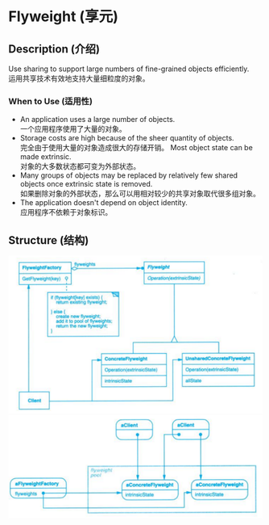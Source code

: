 # Flyweight (享元)

## Description (介绍)

Use sharing to support large numbers of fine-grained objects efficiently.   
运用共享技术有效地支持大量细粒度的对象。

### When to Use (适用性)

- An application uses a large number of objects.  
一个应用程序使用了大量的对象。
- Storage costs are high because of the sheer quantity of objects.  
完全由于使用大量的对象造成很大的存储开销。
Most object state can be made extrinsic.  
对象的大多数状态都可变为外部状态。
- Many groups of objects may be replaced by relatively few shared objects once extrinsic state is removed.  
如果删除对象的外部状态，那么可以用相对较少的共享对象取代很多组对象。
- The application doesn't depend on object identity.  
应用程序不依赖于对象标识。

## Structure (结构)
![Flyweight Structure1](structure1.png)
![Flyweight Structure2](structure2.png)
